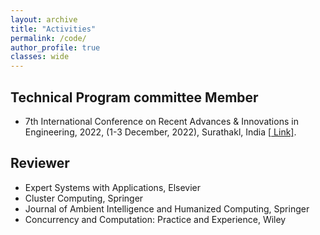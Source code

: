 ```yaml
---
layout: archive
title: "Activities"
permalink: /code/
author_profile: true
classes: wide
---
```

## Technical Program committee Member
<ul>
	<li>
		7th International Conference on Recent Advances & Innovations in Engineering, 2022, (1-3 December, 2022), Surathakl, India [<a href="https://icraie.nitk.ac.in"> Link]</a>.
	</li> 
</ul>


## Reviewer
<ul>
	<li>
		Expert Systems with Applications, Elsevier
	</li> 
	<li>
		Cluster Computing, Springer
	</li>
	<li>
		Journal of Ambient Intelligence and Humanized Computing, Springer
	</li>
	<li>
		Concurrency and Computation: Practice and Experience, Wiley
	</li>
</ul>